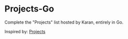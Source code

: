 Projects-Go
===========

Complete the "Projects" list hosted by Karan, entirely in Go.

Inspired by: [Projects](https://github.com/karan/Projects)
